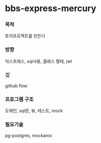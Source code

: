 # bbs-express-mercury

### 목적
토이프로젝트를 만든다

### 방향
익스프레스, sql사용, 클래스 형태, jwt

### 깃
github flow

### 프로그램 구조
도메인, sql문, 뷰, 테스트, mock

### 필요기술
pg-postgres, mockaroo
